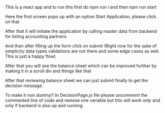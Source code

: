 This is a react app and to run this first do npm run i and then npm run start

Here the first screen pops up with an option Start Application, please click on that

After that it will initiate the application by calling master data from backend for listing accounting partners

And then after filling up the form click on submit (Right now for the sake of simplicity data types validations are not there and some edge cases as well. This is just a happy flow)

After that you will see the balance sheet which can be improved further by making it in a scroll div and things like that

After that reviewing balance sheet we can just submit finally to get the decision message.

To make it non dummy!! In DecisionPage.js file please uncomment the commented line of code and remove one variable but this will work only and only if backend is also up and running.
